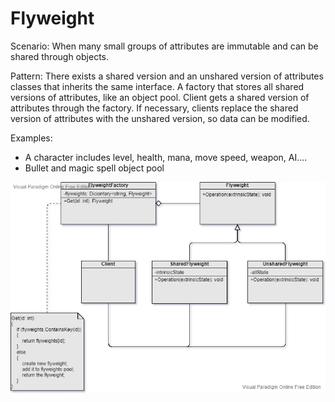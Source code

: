 Flyweight
===
Scenario: When many small groups of attributes are immutable and can be shared through objects.

Pattern: There exists a shared version and an unshared version of attributes classes that inherits the same interface. A factory that stores all shared versions of attributes, like an object pool. Client gets a shared version of attributes through the factory. If necessary, clients replace the shared version of attributes with the unshared version, so data can be modified.

Examples:
- A character includes level, health, mana, move speed, weapon, AI….
- Bullet and magic spell object pool


![UML](UML.jpg)
